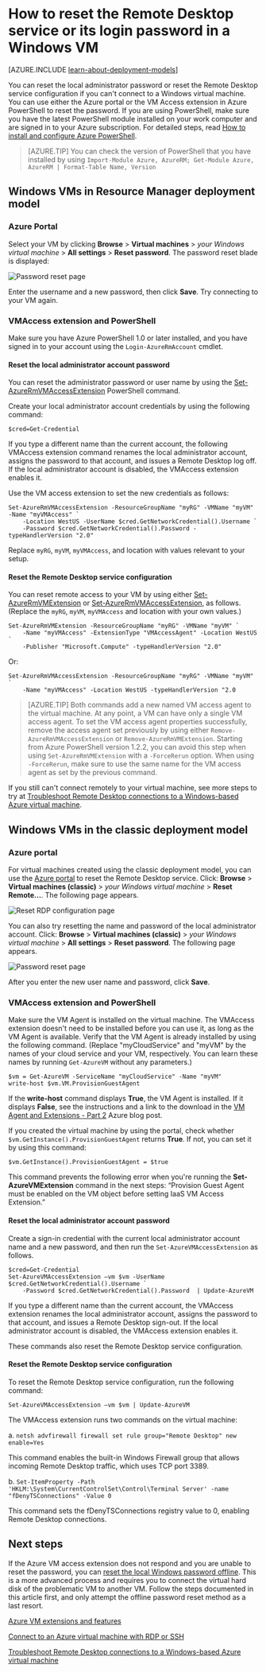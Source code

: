 ﻿<properties
	pageTitle="Reset the password or Remote Desktop configuration on a Windows VM | Microsoft Azure"
	description="Learn how to reset an account password or Remote Desktop services on a Windows VM using the Azure portal or Azure PowerShell."
	services="virtual-machines-windows"
	documentationCenter=""
	authors="iainfoulds"
	manager="timlt"
	editor=""
	tags="azure-resource-manager"/>

<tags
	ms.service="virtual-machines-windows"
	ms.workload="infrastructure-services"
	ms.tgt_pltfrm="vm-windows"
	ms.devlang="na"
	ms.topic="article"
	ms.date="09/01/2016"
	ms.author="iainfou"/>

# How to reset the Remote Desktop service or its login password in a Windows VM

[AZURE.INCLUDE [learn-about-deployment-models](../../includes/learn-about-deployment-models-both-include.md)]

You can reset the local administrator password or reset the Remote Desktop service configuration if you can't connect to a Windows virtual machine. You can use either the Azure portal or the VM Access extension in Azure PowerShell to reset the password. If you are using PowerShell, make sure you have the latest PowerShell module installed on your work computer and are signed in to your Azure subscription. For detailed steps, read [How to install and configure Azure PowerShell](../powershell-install-configure.md).

> [AZURE.TIP] You can check the version of PowerShell that you have installed by using `Import-Module Azure, AzureRM; Get-Module Azure, AzureRM | Format-Table Name, Version`

## Windows VMs in Resource Manager deployment model

### Azure Portal
Select your VM by clicking **Browse** > **Virtual machines** > *your Windows virtual machine* > **All settings** > **Reset password**. The password reset blade is displayed:

![Password reset page](./media/virtual-machines-windows-reset-rdp/Portal-RM-PW-Reset-Windows.png)

Enter the username and a new password, then click **Save**. Try connecting to your VM again.

### VMAccess extension and PowerShell

Make sure you have Azure PowerShell 1.0 or later installed, and you have signed in to your account using the `Login-AzureRmAccount` cmdlet.

#### **Reset the local administrator account password**

You can reset the administrator password or user name by using the [Set-AzureRmVMAccessExtension](https://msdn.microsoft.com/library/mt619447.aspx) PowerShell command.

Create your local administrator account credentials by using the following command:

	$cred=Get-Credential

If you type a different name than the current account, the following VMAccess extension command renames the local administrator account, assigns the password to that account, and issues a Remote Desktop log off. If the local administrator account is disabled, the VMAccess extension enables it.

Use the VM access extension to set the new credentials as follows:

	Set-AzureRmVMAccessExtension -ResourceGroupName "myRG" -VMName "myVM" -Name "myVMAccess" `
		-Location WestUS -UserName $cred.GetNetworkCredential().Username `
		-Password $cred.GetNetworkCredential().Password -typeHandlerVersion "2.0"


Replace `myRG`, `myVM`, `myVMAccess`, and location with values relevant to your setup.


#### **Reset the Remote Desktop service configuration**

You can reset remote access to your VM by using either [Set-AzureRmVMExtension](https://msdn.microsoft.com/library/mt603745.aspx) or [Set-AzureRmVMAccessExtension](https://msdn.microsoft.com/library/mt619447.aspx), as follows. (Replace the `myRG`, `myVM`, `myVMAccess` and location with your own values.)

	Set-AzureRmVMExtension -ResourceGroupName "myRG" -VMName "myVM" `
		-Name "myVMAccess" -ExtensionType "VMAccessAgent" -Location WestUS `
		-Publisher "Microsoft.Compute" -typeHandlerVersion "2.0"

Or:<br>

	Set-AzureRmVMAccessExtension -ResourceGroupName "myRG" -VMName "myVM" `
		-Name "myVMAccess" -Location WestUS -typeHandlerVersion "2.0


> [AZURE.TIP] Both commands add a new named VM access agent to the virtual machine. At any point, a VM can have only a single VM access agent. To set the VM access agent properties successfully, remove the access agent set previously by using either `Remove-AzureRmVMAccessExtension` or `Remove-AzureRmVMExtension`. Starting from Azure PowerShell version 1.2.2, you can avoid this step when using `Set-AzureRmVMExtension` with a `-ForceRerun` option. When using `-ForceRerun`, make sure to use the same name for the VM access agent as set by the previous command.

If you still can't connect remotely to your virtual machine, see more steps to try at [Troubleshoot Remote Desktop connections to a Windows-based Azure virtual machine](virtual-machines-windows-troubleshoot-rdp-connection.md).


## Windows VMs in the classic deployment model

### Azure portal

For virtual machines created using the classic deployment model, you can use the [Azure portal](https://portal.azure.com) to reset the Remote Desktop service. Click: **Browse** > **Virtual machines (classic)** > *your Windows virtual machine* > **Reset Remote...**. The following page appears.

![Reset RDP configuration page](./media/virtual-machines-windows-reset-rdp/Portal-RDP-Reset-Windows.png)

You can also try resetting the name and password of the local administrator account. Click: **Browse** > **Virtual machines (classic)** > *your Windows virtual machine* > **All settings** > **Reset password**. The following page appears.

![Password reset page](./media/virtual-machines-windows-reset-rdp/Portal-PW-Reset-Windows.png)

After you enter the new user name and password, click **Save**.

### VMAccess extension and PowerShell

Make sure the VM Agent is installed on the virtual machine. The VMAccess extension doesn't need to be installed before you can use it, as long as the VM Agent is available. Verify that the VM Agent is already installed by using the following command. (Replace "myCloudService" and "myVM" by the names of your cloud service and your VM, respectively. You can learn these names by running `Get-AzureVM` without any parameters.)

	$vm = Get-AzureVM -ServiceName "myCloudService" -Name "myVM"
	write-host $vm.VM.ProvisionGuestAgent

If the **write-host** command displays **True**, the VM Agent is installed. If it displays **False**, see the instructions and a link to the download in the [VM Agent and Extensions - Part 2](http://go.microsoft.com/fwlink/p/?linkid=403947&clcid=0x409) Azure blog post.

If you created the virtual machine by using the portal, check whether `$vm.GetInstance().ProvisionGuestAgent` returns **True**. If not, you can set it by using this command:

	$vm.GetInstance().ProvisionGuestAgent = $true

This command prevents the following error when you're running the **Set-AzureVMExtension** command in the next steps: “Provision Guest Agent must be enabled on the VM object before setting IaaS VM Access Extension.”

#### **Reset the local administrator account password**

Create a sign-in credential with the current local administrator account name and a new password, and then run the `Set-AzureVMAccessExtension` as follows.

	$cred=Get-Credential
	Set-AzureVMAccessExtension –vm $vm -UserName $cred.GetNetworkCredential().Username `
		-Password $cred.GetNetworkCredential().Password  | Update-AzureVM

If you type a different name than the current account, the VMAccess extension renames the local administrator account, assigns the password to that account, and issues a Remote Desktop sign-out. If the local administrator account is disabled, the VMAccess extension enables it.

These commands also reset the Remote Desktop service configuration.

#### **Reset the Remote Desktop service configuration**

To reset the Remote Desktop service configuration, run the following command:

	Set-AzureVMAccessExtension –vm $vm | Update-AzureVM

The VMAccess extension runs two commands on the virtual machine:

a. `netsh advfirewall firewall set rule group="Remote Desktop" new enable=Yes`

This command enables the built-in Windows Firewall group that allows incoming Remote Desktop traffic, which uses TCP port 3389.

b. `Set-ItemProperty -Path 'HKLM:\System\CurrentControlSet\Control\Terminal Server' -name "fDenyTSConnections" -Value 0`

This command sets the fDenyTSConnections registry value to 0, enabling Remote Desktop connections.


## Next steps

If the Azure VM access extension does not respond and you are unable to reset the password, you can [reset the local Windows password offline](virtual-machines-windows-reset-local-password-without-agent.md). This is a more advanced process and requires you to connect the virtual hard disk of the problematic VM to another VM. Follow the steps documented in this article first, and only attempt the offline password reset method as a last resort.

[Azure VM extensions and features](virtual-machines-windows-extensions-features.md)

[Connect to an Azure virtual machine with RDP or SSH](http://msdn.microsoft.com/library/azure/dn535788.aspx)

[Troubleshoot Remote Desktop connections to a Windows-based Azure virtual machine](virtual-machines-windows-troubleshoot-rdp-connection.md)
